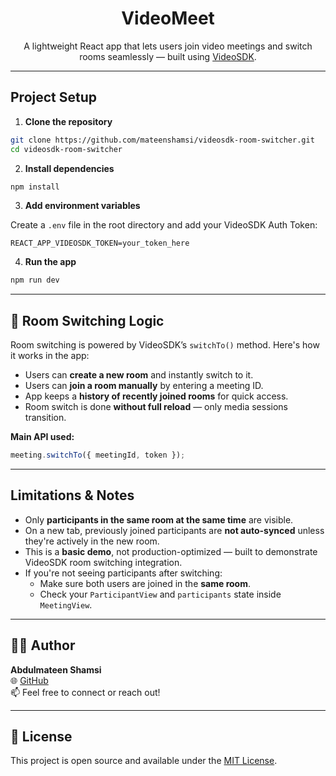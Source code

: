 <h1 align="center"> VideoMeet</h1>

<p align="center">
  A lightweight React app that lets users join video meetings and switch rooms seamlessly — built using <a href="https://www.videosdk.live/">VideoSDK</a>.
</p>

---

##  Project Setup

1. **Clone the repository**

```bash
git clone https://github.com/mateenshamsi/videosdk-room-switcher.git
cd videosdk-room-switcher
```

2. **Install dependencies**

```bash
npm install
```

3. **Add environment variables**

Create a `.env` file in the root directory and add your VideoSDK Auth Token:

```
REACT_APP_VIDEOSDK_TOKEN=your_token_here
```

4. **Run the app**

```bash
npm run dev
```

---

## 🔁 Room Switching Logic

Room switching is powered by VideoSDK’s `switchTo()` method. Here's how it works in the app:

- Users can **create a new room** and instantly switch to it.
- Users can **join a room manually** by entering a meeting ID.
- App keeps a **history of recently joined rooms** for quick access.
- Room switch is done **without full reload** — only media sessions transition.

**Main API used:**

```ts
meeting.switchTo({ meetingId, token });
```

---

##  Limitations & Notes

- Only **participants in the same room at the same time** are visible.
- On a new tab, previously joined participants are **not auto-synced** unless they're actively in the new room.
- This is a **basic demo**, not production-optimized — built to demonstrate VideoSDK room switching integration.
- If you're not seeing participants after switching:
  - Make sure both users are joined in the **same room**.
  - Check your `ParticipantView` and `participants` state inside `MeetingView`.

---

## 🙋‍♂️ Author

**Abdulmateen Shamsi**  
🌐 [GitHub](https://github.com/mateenshamsi)  
📫 Feel free to connect or reach out!

---

## 📄 License

This project is open source and available under the [MIT License](LICENSE).
